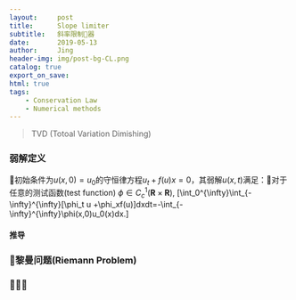 ```yaml
---
layout:     post
title:      Slope limiter
subtitle:   斜率限制器
date:       2019-05-13
author:     Jing
header-img: img/post-bg-CL.png
catalog: true
export_on_save:
html: true
tags:
    - Conservation Law
    - Numerical methods
---
```



>TVD (Totoal Variation Dimishing)

### 弱解定义
初始条件为$u(x,0)=u_0$的守恒律方程$u_t+f(u)x=0$，其弱解$u(x,t)$满足：对于任意的测试函数(test function) $\phi\in C_c^1(\mathbf{R}\times\mathbf{R})$,
\[\int_0^{\infty}\int_{-\infty}^{\infty}[\phi_t u +\phi_xf(u)]dxdt=-\int_{-\infty}^{\infty}\phi(x,0)u_0(x)dx.\]

#### 推导

### 黎曼问题(Riemann Problem)

### 

####

####
